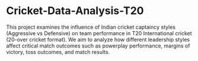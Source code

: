 # Cricket-Data-Analysis-T20
This project examines the influence of Indian cricket captaincy styles (Aggressive vs Defensive) on team performance in T20 International cricket (20-over cricket format). We aim to analyze how different leadership styles affect critical match outcomes such as powerplay performance, margins of victory, toss outcomes, and match results.
